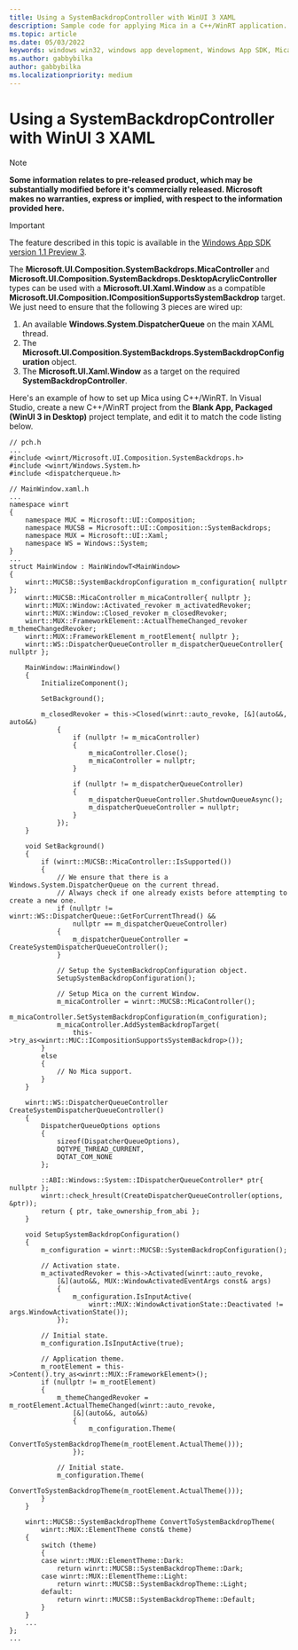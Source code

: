 ```yaml
---
title: Using a SystemBackdropController with WinUI 3 XAML 
description: Sample code for applying Mica in a C++/WinRT application.
ms.topic: article
ms.date: 05/03/2022
keywords: windows win32, windows app development, Windows App SDK, Mica
ms.author: gabbybilka
author: gabbybilka
ms.localizationpriority: medium
---
```


# Using a SystemBackdropController with WinUI 3 XAML

> [!NOTE]
> **Some information relates to pre-released product, which may be substantially modified before it's commercially released. Microsoft makes no warranties, express or implied, with respect to the information provided here.**

> [!IMPORTANT]
> The feature described in this topic is available in the [Windows App SDK version 1.1 Preview 3](/windows/apps/windows-app-sdk/preview-channel#version-11-preview-3-110-preview3).

The **Microsoft.UI.Composition.SystemBackdrops.MicaController** and **Microsoft.UI.Composition.SystemBackdrops.DesktopAcrylicController** types can be used with a **Microsoft.UI.Xaml.Window** as a compatible **Microsoft.UI.Composition.ICompositionSupportsSystemBackdrop** target. We just need to ensure that the following 3 pieces are wired up:

1. An available **Windows.System.DispatcherQueue** on the main XAML thread.
2. The **Microsoft.UI.Composition.SystemBackdrops.SystemBackdropConfiguration** object.
3. The **Microsoft.UI.Xaml.Window** as a target on the required **SystemBackdropController**.

Here's an example of how to set up Mica using C++/WinRT. In Visual Studio, create a new C++/WinRT project from the **Blank App, Packaged (WinUI 3 in Desktop)** project template, and edit it to match the code listing below.

```cppwinrt
// pch.h
...
#include <winrt/Microsoft.UI.Composition.SystemBackdrops.h>
#include <winrt/Windows.System.h>
#include <dispatcherqueue.h>

// MainWindow.xaml.h
...
namespace winrt
{
    namespace MUC = Microsoft::UI::Composition;
    namespace MUCSB = Microsoft::UI::Composition::SystemBackdrops;
    namespace MUX = Microsoft::UI::Xaml;
    namespace WS = Windows::System;
}
...
struct MainWindow : MainWindowT<MainWindow>
{
    winrt::MUCSB::SystemBackdropConfiguration m_configuration{ nullptr };
    winrt::MUCSB::MicaController m_micaController{ nullptr };
    winrt::MUX::Window::Activated_revoker m_activatedRevoker;
    winrt::MUX::Window::Closed_revoker m_closedRevoker;
    winrt::MUX::FrameworkElement::ActualThemeChanged_revoker m_themeChangedRevoker;
    winrt::MUX::FrameworkElement m_rootElement{ nullptr };
    winrt::WS::DispatcherQueueController m_dispatcherQueueController{ nullptr };

    MainWindow::MainWindow()
    {
        InitializeComponent();

        SetBackground();

        m_closedRevoker = this->Closed(winrt::auto_revoke, [&](auto&&, auto&&)
            {
                if (nullptr != m_micaController)
                {
                    m_micaController.Close();
                    m_micaController = nullptr;
                }

                if (nullptr != m_dispatcherQueueController)
                {
                    m_dispatcherQueueController.ShutdownQueueAsync();
                    m_dispatcherQueueController = nullptr;
                }
            });
    }

    void SetBackground()
    {
        if (winrt::MUCSB::MicaController::IsSupported())
        {
            // We ensure that there is a Windows.System.DispatcherQueue on the current thread.
            // Always check if one already exists before attempting to create a new one.
            if (nullptr != winrt::WS::DispatcherQueue::GetForCurrentThread() &&
                nullptr == m_dispatcherQueueController)
            {
                m_dispatcherQueueController = CreateSystemDispatcherQueueController();
            }

            // Setup the SystemBackdropConfiguration object.
            SetupSystemBackdropConfiguration();

            // Setup Mica on the current Window.
            m_micaController = winrt::MUCSB::MicaController();
            m_micaController.SetSystemBackdropConfiguration(m_configuration);
            m_micaController.AddSystemBackdropTarget(
                this->try_as<winrt::MUC::ICompositionSupportsSystemBackdrop>());
        }
        else
        {
            // No Mica support.
        }
    }

    winrt::WS::DispatcherQueueController CreateSystemDispatcherQueueController()
    {
        DispatcherQueueOptions options
        {
            sizeof(DispatcherQueueOptions),
            DQTYPE_THREAD_CURRENT,
            DQTAT_COM_NONE
        };

        ::ABI::Windows::System::IDispatcherQueueController* ptr{ nullptr };
        winrt::check_hresult(CreateDispatcherQueueController(options, &ptr));
        return { ptr, take_ownership_from_abi };
    }

    void SetupSystemBackdropConfiguration()
    {
        m_configuration = winrt::MUCSB::SystemBackdropConfiguration();

        // Activation state.
        m_activatedRevoker = this->Activated(winrt::auto_revoke,
            [&](auto&&, MUX::WindowActivatedEventArgs const& args)
            {
                m_configuration.IsInputActive(
                    winrt::MUX::WindowActivationState::Deactivated != args.WindowActivationState());
            });

        // Initial state.
        m_configuration.IsInputActive(true);

        // Application theme.
        m_rootElement = this->Content().try_as<winrt::MUX::FrameworkElement>();
        if (nullptr != m_rootElement)
        {
            m_themeChangedRevoker = m_rootElement.ActualThemeChanged(winrt::auto_revoke,
                [&](auto&&, auto&&)
                {
                    m_configuration.Theme(
                        ConvertToSystemBackdropTheme(m_rootElement.ActualTheme()));
                });

            // Initial state.
            m_configuration.Theme(
                ConvertToSystemBackdropTheme(m_rootElement.ActualTheme()));
        }
    }

    winrt::MUCSB::SystemBackdropTheme ConvertToSystemBackdropTheme(
        winrt::MUX::ElementTheme const& theme)
    {
        switch (theme)
        {
        case winrt::MUX::ElementTheme::Dark:
            return winrt::MUCSB::SystemBackdropTheme::Dark;
        case winrt::MUX::ElementTheme::Light:
            return winrt::MUCSB::SystemBackdropTheme::Light;
        default:
            return winrt::MUCSB::SystemBackdropTheme::Default;
        }
    }
    ...
};
...
```
